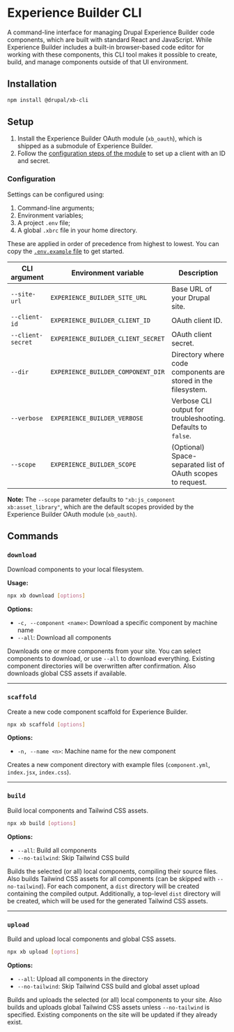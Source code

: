 # Experience Builder CLI

A command-line interface for managing Drupal Experience Builder code components,
which are built with standard React and JavaScript. While Experience Builder
includes a built-in browser-based code editor for working with these components,
this CLI tool makes it possible to create, build, and manage components outside
of that UI environment.

## Installation

```bash
npm install @drupal/xb-cli
```

## Setup

1. Install the Experience Builder OAuth module (`xb_oauth`), which is shipped as
   a submodule of Experience Builder.
2. Follow the
   [configuration steps of the module](https://git.drupalcode.org/project/experience_builder/-/tree/1.x/modules/xb_oauth#22-configuration)
   to set up a client with an ID and secret.

### Configuration

Settings can be configured using:

1. Command-line arguments;
1. Environment variables;
1. A project `.env` file;
1. A global `.xbrc` file in your home directory.

These are applied in order of precedence from highest to lowest. You can copy
the
[`.env.example` file](https://git.drupalcode.org/project/experience_builder/-/blob/1.x/cli/.env.example)
to get started.

| CLI argument      | Environment variable               | Description                                                   |
| ----------------- | ---------------------------------- | ------------------------------------------------------------- |
| `--site-url`      | `EXPERIENCE_BUILDER_SITE_URL`      | Base URL of your Drupal site.                                 |
| `--client-id`     | `EXPERIENCE_BUILDER_CLIENT_ID`     | OAuth client ID.                                              |
| `--client-secret` | `EXPERIENCE_BUILDER_CLIENT_SECRET` | OAuth client secret.                                          |
| `--dir`           | `EXPERIENCE_BUILDER_COMPONENT_DIR` | Directory where code components are stored in the filesystem. |
| `--verbose`       | `EXPERIENCE_BUILDER_VERBOSE`       | Verbose CLI output for troubleshooting. Defaults to `false`.  |
| `--scope`         | `EXPERIENCE_BUILDER_SCOPE`         | (Optional) Space-separated list of OAuth scopes to request.   |

**Note:** The `--scope` parameter defaults to
`"xb:js_component xb:asset_library"`, which are the default scopes provided by
the Experience Builder OAuth module (`xb_oauth`).

## Commands

### `download`

Download components to your local filesystem.

**Usage:**

```bash
npx xb download [options]
```

**Options:**

- `-c, --component <name>`: Download a specific component by machine name
- `--all`: Download all components

Downloads one or more components from your site. You can select components to
download, or use `--all` to download everything. Existing component directories
will be overwritten after confirmation. Also downloads global CSS assets if
available.

---

### `scaffold`

Create a new code component scaffold for Experience Builder.

```bash
npx xb scaffold [options]
```

**Options:**

- `-n, --name <n>`: Machine name for the new component

Creates a new component directory with example files (`component.yml`,
`index.jsx`, `index.css`).

---

### `build`

Build local components and Tailwind CSS assets.

```bash
npx xb build [options]
```

**Options:**

- `--all`: Build all components
- `--no-tailwind`: Skip Tailwind CSS build

Builds the selected (or all) local components, compiling their source files.
Also builds Tailwind CSS assets for all components (can be skipped with
`--no-tailwind`). For each component, a `dist` directory will be created
containing the compiled output. Additionally, a top-level `dist` directory will
be created, which will be used for the generated Tailwind CSS assets.

---

### `upload`

Build and upload local components and global CSS assets.

```bash
npx xb upload [options]
```

**Options:**

- `--all`: Upload all components in the directory
- `--no-tailwind`: Skip Tailwind CSS build and global asset upload

Builds and uploads the selected (or all) local components to your site. Also
builds and uploads global Tailwind CSS assets unless `--no-tailwind` is
specified. Existing components on the site will be updated if they already
exist.
